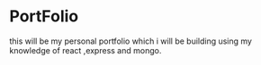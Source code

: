 # PortFolio
this will be my personal portfolio which i will be building using my knowledge of react ,express and mongo.
